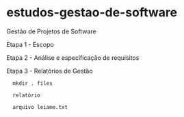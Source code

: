 # estudos-gestao-de-software

 Gestão de Projetos de Software

 Etapa 1 - Escopo

 Etapa 2 - Análise e específicação de requisitos

 Etapa 3 - Relatórios de Gestão

```
  mkdir . files

  relatório

  arquivo leiame.txt
  ```

